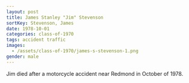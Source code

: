 ```yaml
---
layout: post
title: James Stanley "Jim" Stevenson
sortKey: Stevenson, James
date: 1978-10-01
categories: class-of-1970
tags: accident traffic
images:
  - /assets/class-of-1970/james-s-stevenson-1.png
gender: male
---
```

Jim died after a motorcycle accident near Redmond in October of 1978.
